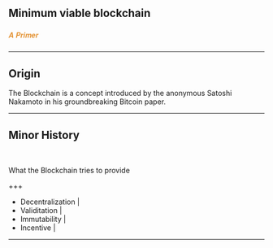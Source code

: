 ## Minimum viable blockchain
##### <span style="font-family:Helvetica Neue; font-weight:bold"><span style="color:#e49436">A Primer</span></span>

---

## Origin
The Blockchain is a concept introduced by the anonymous Satoshi Nakamoto in his groundbreaking Bitcoin paper.

---

## Minor History

<br>

What the Blockchain tries to provide

+++

- Decentralization |
- Validitation     |
- Immutability     |
- Incentive        | 

---
